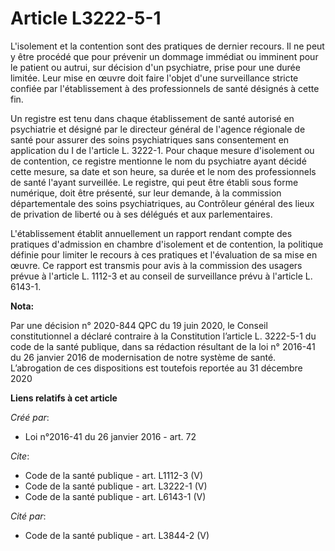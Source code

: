 # Article L3222-5-1

L'isolement et la contention sont des pratiques de dernier recours. Il ne peut y être procédé que pour prévenir un dommage
immédiat ou imminent pour le patient ou autrui, sur décision d'un psychiatre, prise pour une durée limitée. Leur mise en
œuvre doit faire l'objet d'une surveillance stricte confiée par l'établissement à des professionnels de santé désignés à
cette fin. 

Un registre est tenu dans chaque établissement de santé autorisé en psychiatrie et désigné par le directeur général de
l'agence régionale de santé pour assurer des soins psychiatriques sans consentement en application du I de l'article L.
3222-1. Pour chaque mesure d'isolement ou de contention, ce registre mentionne le nom du psychiatre ayant décidé cette
mesure, sa date et son heure, sa durée et le nom des professionnels de santé l'ayant surveillée. Le registre, qui peut être
établi sous forme numérique, doit être présenté, sur leur demande, à la commission départementale des soins psychiatriques,
au Contrôleur général des lieux de privation de liberté ou à ses délégués et aux parlementaires. 

L'établissement établit annuellement un rapport rendant compte des pratiques d'admission en chambre d'isolement et de
contention, la politique définie pour limiter le recours à ces pratiques et l'évaluation de sa mise en œuvre. Ce rapport est
transmis pour avis à la commission des usagers prévue à l'article L. 1112-3 et au conseil de surveillance prévu à l'article
L. 6143-1.

**Nota:**

Par une décision n° 2020-844 QPC du 19 juin 2020, le Conseil constitutionnel a déclaré contraire à la Constitution l’article
L. 3222-5-1 du code de la santé publique, dans sa rédaction résultant de la loi n° 2016-41 du 26 janvier 2016 de
modernisation de notre système de santé. L’abrogation de ces dispositions est toutefois reportée au 31 décembre 2020

**Liens relatifs à cet article**

_Créé par_:

  - Loi n°2016-41 du 26 janvier 2016 - art. 72

_Cite_:

  - Code de la santé publique - art. L1112-3 (V)
  - Code de la santé publique - art. L3222-1 (V)
  - Code de la santé publique - art. L6143-1 (V)

_Cité par_:

  - Code de la santé publique - art. L3844-2 (V)
